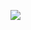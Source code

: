 [![](http://img.youtube.com/vi/1MLJSgn-2Mw/0.jpg)](https://www.youtube.com/watch?v=1MLJSgn-2Mw&list=PLb6UbFXBdbCrvdXVgY_3jp5swtvW24fYv&index=1)
